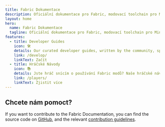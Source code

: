 ```yaml
---
title: Fabric Dokumentace
description: Oficiální dokumentace pro Fabric, modovací toolchain pro Minecraft.
layout: home
hero:
  name: Fabric Dokumentace
  tagline: Oficiální dokumentace pro Fabric, modovací toolchain pro Minecraft.
features:
  - title: Developer Guides
    icon: 🛠️
    details: Our curated developer guides, written by the community, span a wide range of topics from setting up a development environment to more advanced topics, such as rendering and networking.
    link: /develop/
    linkText: Začít
  - title: Hráčské Návody
    icon: 📚
    details: Jste hráč snícím o používání Fabric modů? Naše hráčské návody vám mohou pomoct. Tyto návody pomůžou se stahování, instalací a spravení Fabric modů.
    link: /players/
    linkText: Zjistit více
---
```


<div class="vp-doc homepage-container">

## Chcete nám pomoct?

If you want to contribute to the Fabric Documentation, you can find the source code on [GitHub](https://github.com/FabricMC/fabric-docs), and the relevant [contribution guidelines](./contributing).

</div>
